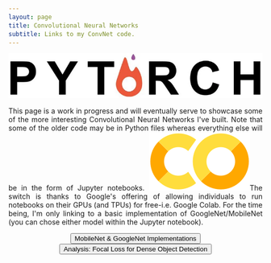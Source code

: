 ```yaml
---
layout: page
title: Convolutional Neural Networks
subtitle: Links to my ConvNet code.
---
```

<img class="centerimg" src="/img/proj2_cnn/pytorch_logo.webp">
<p style="text-align:justify;">
This page is a work in progress and will eventually serve to showcase some of the more interesting Convolutional Neural Networks I've built.  Note that some of the older code may be in Python files whereas everything else will be in the form of Jupyter notebooks. <img class="leftimg" src="/img/proj2_cnn/colab_logo.webp">The switch is thanks to Google's offering of allowing individuals to run notebooks on their GPUs (and TPUs) for free-i.e. Google Colab.  For the time being, I'm only linking to a basic implementation of GoogleNet/MobileNet (you can chose either model within the Jupyter notebook).
</p>


<div style="text-align:center; width=768px;">
  <a href="https://github.com/adik0861/adik0861.github.io/blob/master/assets/code/proj2/cnn.ipynb">
    <input  type="button"
            class="bigButton"
            value="MobileNet & GoogleNet Implementations"
            href="https://github.com/adik0861/adik0861.github.io/blob/master/assets/code/proj2/cnn.ipynb"/>
  </a>
</div>

<div style="text-align:center; width=768px;">
  <a href="https://github.com/adik0861/adik0861.github.io/blob/master/assets/code/proj2/Kunapuli_EE243_Project.pdf">
    <input  type="button"
            class="bigButton"
            value="Analysis: Focal Loss for Dense Object Detection"
            href="https://github.com/adik0861/adik0861.github.io/blob/master/assets/code/proj2/Kunapuli_EE243_Project.pdf"/>
  </a>
</div>
